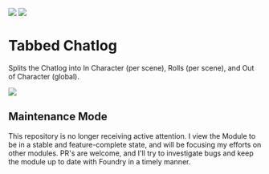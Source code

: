 ![](https://img.shields.io/badge/Foundry-v0.8.7-informational)
[![](https://img.shields.io/badge/Buy%20Me%20A%20Coffee-%243-orange)](https://www.buymeacoffee.com/T2tZvWJ)


# Tabbed Chatlog

Splits the Chatlog into In Character (per scene), Rolls (per scene), and Out of Character (global).

![](./tabbed-chatlog.gif)

## Maintenance Mode

This repository is no longer receiving active attention. I view the Module to be in a stable and feature-complete state, and will be focusing my efforts on other modules.
PR's are welcome, and I'll try to investigate bugs and keep the module up to date with Foundry in a timely manner.
